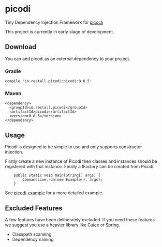 # picodi

Tiny Dependency Injection Framework for [picocli](https://picocli.info/)

This project is currently in early stage of development.

## Download
You can add picodi as an external dependency to your project.

### Gradle

```
compile 'io.restall.picodi:picodi:0.0.5'
```

### Maven

```
<dependency>
  <groupId>io.restall.picodi</groupId>
  <artifactId>picodi</artifactId>
  <version>0.0.5</version>
</dependency>
```

## Usage

Picodi is designed to be simple to use and only supports constructor
injection. 

Firstly create a new instance of Picodi then classes and instances
should be registered with that instance. Finally a IFactory can be
created from Picodi.

```
    public static void main(String[] args) {
        CommandLine.run(new Example(), args);
    }
```

See [picodi-example](https://github.com/conorrr/picodi-example) for a more detailed example.

## Excluded Features

A few features have been deliberately excluded. If you need these
features we suggest you use a heavier library like Guice or Spring.

* Classpath scanning
* Dependency naming
